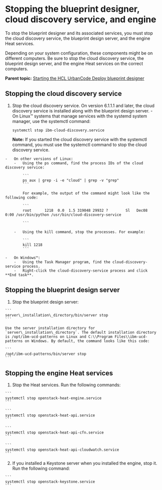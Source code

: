# Stopping the blueprint designer, cloud discovery service, and engine

To stop the blueprint designer and its associated services, you must stop the cloud discovery service, the blueprint design server, and the engine Heat services.

Depending on your system configuration, these components might be on different computers. Be sure to stop the cloud discovery service, the blueprint design server, and the engine Heat services on the correct computers.

**Parent topic:** [Starting the HCL UrbanCode Deploy blueprint designer](../../com.edt.doc/topics/runProduct.md)

## Stopping the cloud discovery service

1.   Stop the cloud discovery service. On version 6.1.1.1 and later, the cloud discovery service is installed along with the blueprint design server.
    -   On Linux™ systems that manage services with the systemd system manager, use the systemctl command:

        ```
        systemctl stop ibm-cloud-discovery.service
        ```

        **Note:** If you started the cloud discovery service with the systemctl command, you must use the systemctl command to stop the cloud discovery service.

    -   On other versions of Linux:
        -   Using the ps command, find the process IDs of the cloud discovery service:

            ```
            ps aux | grep -i -e "cloud" | grep -v "grep"
            ```

            For example, the output of the command might look like the following code:

            ```
            root      1218  0.0  1.5 319048 29932 ?        Sl   Dec08   0:00 /usr/bin/python /usr/bin/cloud-discovery-service
            
            ```

        -   Using the kill command, stop the processes. For example:

            ```
            kill 1218
            ```

    -   On Windows™:
        -   Using the Task Manager program, find the cloud-discovery-service process.
        -   Right-click the cloud-discovery-service process and click **End task**.

## Stopping the blueprint design server

1.   Stop the blueprint design server: 

    ```
    server\_installation\_directory/bin/server stop
    ```

    Use the server installation directory for `server\_installation\_directory`. The default installation directory is /opt/ibm-ucd-patterns on Linux and C:\\Program Files\\ibm-ucd-patterns on Windows. By default, the command looks like this code:

    ```
    /opt/ibm-ucd-patterns/bin/server stop
    ```


## Stopping the engine Heat services

1.   Stop the Heat services. Run the following commands:

    ```
    systemctl stop openstack-heat-engine.service
    ```

    ```
    systemctl stop openstack-heat-api.service
    ```

    ```
    systemctl stop openstack-heat-api-cfn.service
    ```

    ```
    systemctl stop openstack-heat-api-cloudwatch.service
    ```

2.   If you installed a Keystone server when you installed the engine, stop it. Run the following command:

    ```
    systemctl stop openstack-keystone.service
    ```


